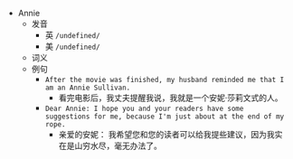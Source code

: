 - Annie
  - 发音
    - 英 `/undefined/`
    - 美 `/undefined/`
  - 词义
  - 例句
    - `After the movie was finished, my husband reminded me that I am an Annie Sullivan.`
      - 看完电影后，我丈夫提醒我说，我就是一个安妮·莎莉文式的人。
    - `Dear Annie: I hope you and your readers have some suggestions for me, because I'm just about at the end of my rope.`
      - 亲爱的安妮： 我希望您和您的读者可以给我提些建议，因为我实在是山穷水尽，毫无办法了。

